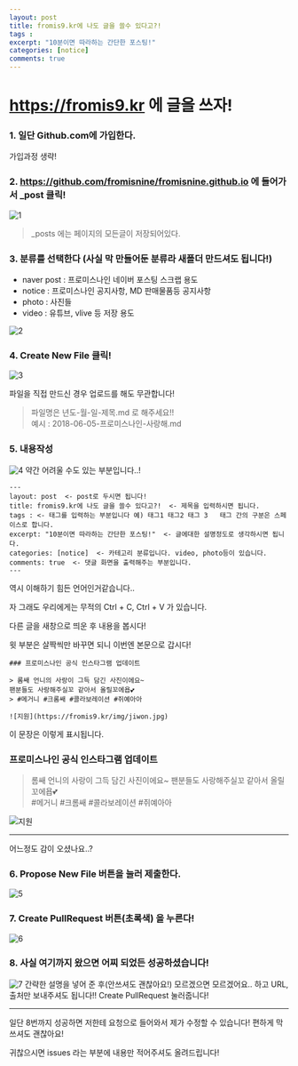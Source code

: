 ```yaml
---
layout: post
title: fromis9.kr에 나도 글을 쓸수 있다고?!
tags : 
excerpt: "10분이면 따라하는 간단한 포스팅!"
categories: [notice]
comments: true
---
```


# https://fromis9.kr 에 글을 쓰자!

### 1. 일단 Github.com에 가입한다.

가입과정 생략!

### 2. https://github.com/fromisnine/fromisnine.github.io 에 들어가서 _post 클릭!
![1](https://fromis9.kr/img/how_to_post/1.JPG)
> _posts 에는 페이지의 모든글이 저장되어있다.

### 3. 분류를 선택한다 (사실 막 만들어둔 분류라 새폴더 만드셔도 됩니다!)

* naver post : 프로미스나인 네이버 포스팅 스크랩 용도
* notice : 프로미스나인 공지사항, MD 판매물품등 공지사항
* photo : 사진들
* video : 유튜브, vlive 등 저장 용도

![2](https://fromis9.kr/img/how_to_post/2.JPG)

### 4. Create New File 클릭!
![3](https://fromis9.kr/img/how_to_post/3.JPG)

파일을 직접 만드신 경우 업로드를 해도 무관합니다!

> 파일명은 년도-월-일-제목.md 로 해주세요!!  
예시 : 2018-06-05-프로미스나인-사랑해.md

###  5. 내용작성
![4](https://fromis9.kr/img/how_to_post/4.JPG)
약간 어려울 수도 있는 부분입니다..!

```
---
layout: post  <- post로 두시면 됩니다!
title: fromis9.kr에 나도 글을 쓸수 있다고?!  <- 제목을 입력하시면 됩니다.
tags : <- 태그를 입력하는 부분입니다 예) 태그1 태그2 태그 3   태그 간의 구분은 스페이스로 합니다.
excerpt: "10분이면 따라하는 간단한 포스팅!"  <- 글에대한 설명정도로 생각하시면 됩니다.
categories: [notice]  <- 카테고리 분류입니다. video, photo등이 있습니다.
comments: true  <- 댓글 화면을 출력해주는 부분입니다.
---
```

역시 이해하기 힘든 언어인거같습니다..

자 그래도 우리에게는 무적의 Ctrl + C, Ctrl + V 가 있습니다.

다른 글을 새창으로 띄운 후 내용을 봅시다!

윗 부분은 살짝씩만 바꾸면 되니 이번엔 본문으로 갑시다!

```
### 프로미스나인 공식 인스타그램 업데이트

> 롬쌔 언니의 사랑이 그득 담긴 사진이에요~
팬분들도 사랑해주실꼬 같아서 올릴꼬에욥💕  
> #메거니 #크롬쌔 #콜라보레이션 #쥐예아아

![지원](https://fromis9.kr/img/jiwon.jpg)
```

이 문장은 이렇게 표시됩니다.

### 프로미스나인 공식 인스타그램 업데이트

> 롬쌔 언니의 사랑이 그득 담긴 사진이에요~
팬분들도 사랑해주실꼬 같아서 올릴꼬에욥💕  
> #메거니 #크롬쌔 #콜라보레이션 #쥐예아아

![지원](https://fromis9.kr/img/jiwon.jpg)

---

어느정도 감이 오셨나요..?

### 6. Propose New File 버튼을 눌러 제출한다.
![5](https://fromis9.kr/img/how_to_post/5.JPG)

### 7. Create PullRequest 버튼(초록색) 을 누른다!
![6](https://fromis9.kr/img/how_to_post/6.JPG)

### 8. 사실 여기까지 왔으면 어찌 되었든 성공하셨습니다!
![7](https://fromis9.kr/img/how_to_post/7.JPG)
간략한 설명을 넣어 준 후(안쓰셔도 괜찮아요!)
모르겠으면 모르겠어요.. 하고 URL, 출처만 보내주셔도 됩니다!! 
Create PullRequest 눌러줍니다!


---

일단 8번까지 성공하면 저한테 요청으로 들어와서 제가 수정할 수 있습니다! 편하게 막 쓰셔도 괜찮아요!

귀찮으시면 issues 라는 부분에 내용만 적어주셔도 올려드립니다!


